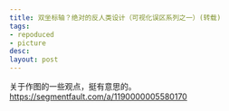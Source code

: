 ```yaml
---
title: 双坐标轴？绝对的反人类设计（可视化误区系列之一）(转载)
tags:
- repoduced
- picture
desc: 
layout: post
---
```

关于作图的一些观点，挺有意思的。
https://segmentfault.com/a/1190000005580170